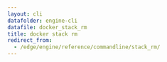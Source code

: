 ```yaml
---
layout: cli
datafolder: engine-cli
datafile: docker_stack_rm
title: docker stack rm
redirect_from:
  - /edge/engine/reference/commandline/stack_rm/
---
```

<!--
This page is automatically generated from Docker's source code. If you want to
suggest a change to the text that appears here, open a ticket or pull request
in the source repository on GitHub:

https://github.com/docker/cli
-->

